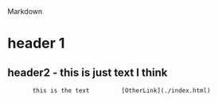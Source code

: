 Markdown

# header 1

## header2 - this is just text I think
                    
           this is the text         [OtherLink](./index.html)
                    
